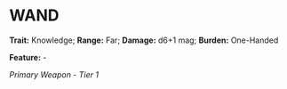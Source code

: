 # WAND

**Trait:** Knowledge; **Range:** Far; **Damage:** d6+1 mag; **Burden:** One-Handed

**Feature:** -

*Primary Weapon - Tier 1*